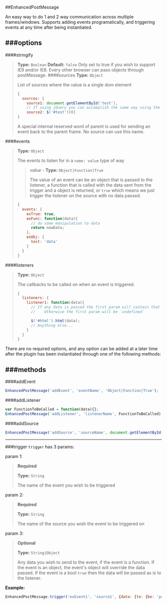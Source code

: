 ##EnhancedPostMessage

An easy way to do 1 and 2 way communication across multiple frames/windows.  Supports adding events programatically, and triggering events at any time after being instantiated.


###options
-----------------
####stringify
> __Type:__ `Boolean`
> __Default:__ `false`
> Only set to true if you wish to support IE9 and/or IE8.  Every other browser can pass objects through postMessage.
####sources
> __Type:__ `Object`
> 
> List of sources where the value is a single dom element
>
> ```js
> {
>   sources: {
>     source1: document.getElementById('test'),
>     // If using jQuery you can accomplish the same way using the following
>     source2: $('#test')[0]
> }
> ```
>
> A special internal reserved word of parent is used for sending an event back to the parent frame.  No source can use this name.

####events
> __Type:__ `Object`
> 
> The events to listen for in a `name: value` type of way
>> _value_ - __Type:__ `Object|Function|True`
>>
>> The value of an event can be an object that is passed to the listener, a function that is called with the data sent from the trigger and a object is returned, or `true` which means we just trigger the listener on the source with no data passed.
> 
> ```js
> {
>   events: {
>     exTrue: true,
>     exFunc: function(data){
>       // do some manipulation to data
>       return newData;
>     },
>     exObj: {
>       test: 'data'
>     }
>   }
> }
> ```

####listeners
> __Type:__ `Object`
>
> The callbacks to be called on when an event is triggered.  
>
> ```js
> {
>   listeners: {
>     listener1: function(data){
>       // If any data is passed the first param will contain that data.
>       //    Otherwise the first param will be `undefined`
>
>       $('#html').html(data);
>       // Anything else...
>     }
>   }
> }
> ```

There are no required options, and any option can be added at a later time after the plugin has been instantiated through one of the following methods:

###methods
-------
####addEvent
```js
EnhancedPostMessage('addEvent', 'eventName', 'Object|Function|True');
```

####addListener
```js
var FunctionToBeCalled = function(data){};
EnhancedPostMessage('addListener', 'listenerName', FunctionToBeCalled);
```

####addSource
```js
EnhancedPostMessage('addSource', 'sourceName', document.getElementById('sourceId');
```
-----
###trigger
`trigger` has 3 params:

param 1:
> __Required__
>
> __Type:__ `String`
>
> The name of the event you wish to be triggered

param 2:
> __Required__
>
> __Type:__ `String`
>
> The name of the source you wish the event to be triggered on

param 3:
> __Optional__
>
> __Type:__ `String|Object`
> 
> Any data you wish to send to the event, if the event is a function.  If the event is an object, the event's object will override the data passed.  If the event is a bool `true` then the data will be passed as is to the listener.

**Example:**
```js
EnhancedPostMessage.trigger('exEvent1', 'source1', {data: {to: {be: 'passed'}}});
```

